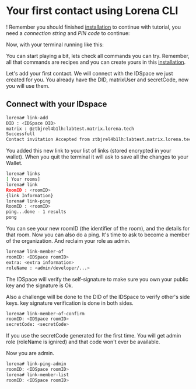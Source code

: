 # Your first contact using Lorena CLI

! Remember you should finished [installation](installation.md) to continue with tutorial, you need a _connection string_ and _PIN code_ to continue:

Now, with your terminal running like this:

You can start playing a bit, lets check all commands you can try. Remember, all that commands are recipes and you can create yours in this [installation](create-recipes.md).

Let's add your first contact. We will connect with the IDSpace we just created for you. You already have the DID, matrixUser and secretCode, now you will use them.

## Connect with your IDspace

```bash
lorena# link-add
DID : <IDSpace DID>
matrix : @ztbjrel4b1lh:labtest.matrix.lorena.tech
Successfull
Contact invitation Accepted from ztbjrel4b1lh:labtest.matrix.lorena.tech 
```

You added this new link to your list of links (stored encrypted in your wallet). When you quit the terminal it will ask to save all the changes to your Wallet.

```bash
lorena# links
[ Your rooms]
lorena# link
RoomID : <roomID>
{link Information}
lorena# link-ping
RoomID : <roomID>
ping...done - 1 results
pong
```

You can see your new roomID (the identifier of the room), and the details for that room. Now you can also do a ping. It's time to ask to become a member of the organization. And reclaim your role as admin.

```bash
lorena# link-member-of
roomID: <IDSpace roomID>
extra: <extra information>
roleName : <admin/developer/...>
```

The IDSpace will verify the self-signature to make sure you own your public key and the signature is Ok.

Also a challenge will be done to the DID of the IDSpace to verify other's side keys. key signature verification is done in both sides.

```bash
lorena# link-member-of-confirm
roomID: <IDSpace roomID>
secretCode: <secretCode>
```

If you use the secretCode generated for the first time. You will get admin role (roleName is ignired) and that code won't ever be available.

Now you are admin.

```bash
lorena# link-ping-admin
roomID: <IDSpace roomID>
lorena# link-member-list
roomID: <IDSpace roomID>
```
